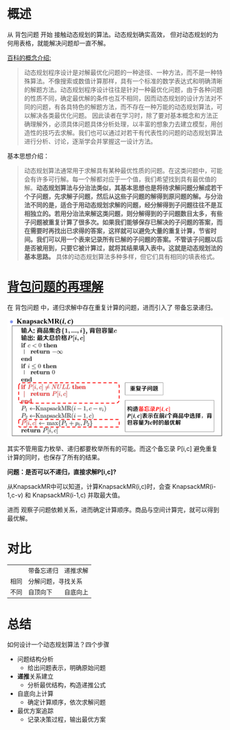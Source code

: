 # 概述
从 背包问题 开始 接触动态规划的算法。动态规划确实高效， 但对动态规划的为何用表格，就能解决问题却一直不解。

[百科的概念介绍:](https://baike.baidu.com/item/%E5%8A%A8%E6%80%81%E8%A7%84%E5%88%92/529408#2)
> 动态规划程序设计是对解最优化问题的一种途径、一种方法，而不是一种特殊算法。不像搜索或数值计算那样，具有一个标准的数学表达式和明确清晰的解题方法。动态规划程序设计往往是针对一种最优化问题，由于各种问题的性质不同，确定最优解的条件也互不相同，因而动态规划的设计方法对不同的问题，有各具特色的解题方法，而不存在一种万能的动态规划算法，可以解决各类最优化问题。 因此读者在学习时，除了要对基本概念和方法正确理解外，必须具体问题具体分析处理，以丰富的想象力去建立模型，用创造性的技巧去求解。我们也可以通过对若干有代表性的问题的动态规划算法进行分析、讨论，逐渐学会并掌握这一设计方法。

基本思想介绍：
> 动态规划算法通常用于求解具有某种最优性质的问题。在这类问题中，可能会有许多可行解。每一个解都对应于一个值，我们希望找到具有最优值的解。**动态规划算法与分治法类似，其基本思想也是将待求解问题分解成若干个子问题，先求解子问题，然后从这些子问题的解得到原问题的解。与分治法不同的是，适合于用动态规划求解的问题，经分解得到子问题往往不是互相独立的。若用分治法来解这类问题，则分解得到的子问题数目太多，有些子问题被重复计算了很多次。如果我们能够保存已解决的子问题的答案，而在需要时再找出已求得的答案，这样就可以避免大量的重复计算，节省时间。我们可以用一个表来记录所有已解的子问题的答案。不管该子问题以后是否被用到，只要它被计算过，就将其结果填入表中。这就是动态规划法的基本思路。** 具体的动态规划算法多种多样，但它们具有相同的填表格式。

# [背包问题的再理解](https://www.yuque.com/alien-ax3ws/cmoq0h/pnt25w#x8ZPh)
在 背包问题 中，递归求解中存在重复计算的问题，进而引入了 带备忘录递归。

<img src="../assets/dtgh_bw.png"/>

其实不管用蛮力枚举、递归都要枚举所有的可能。而这个备忘录 P[i,c] 避免重复计算的同时，也保存了所有的结果。

**问题：是否可以不递归，直接求解P[i,c]?**

从KnapsackMR中可以知道，计算KnapsackMR(i,c)时，会查 KnapsackMR(i-1,c-v) 和 KnapsackMR(i-1,c) 并取最大值。

进而 观察子问题依赖关系，进而确定计算顺序。商品与空间计算完，就可以得到最优解。

# 对比
<table>
    <tr><td></td><td>带备忘递归</td><td>递推求解</td></tr>
    <tr><td>相同</td><td colspan="2">分解问题，寻找关系</td></tr>
    <tr><td>不同</td><td>自顶向下</td><td>自底向上</td></tr>
</table>

# 总结
如何设计一个动态规划算法？四个步骤
* 问题结构分析
  * 给出问题表示，明确原始问题
* **递推**关系建立
  * 分析最优结构，构造递推公式
* 自底向上计算
  * 确定计算顺序，依次求解问题
* 最优方案追踪
  * 记录决策过程，输出最优方案



